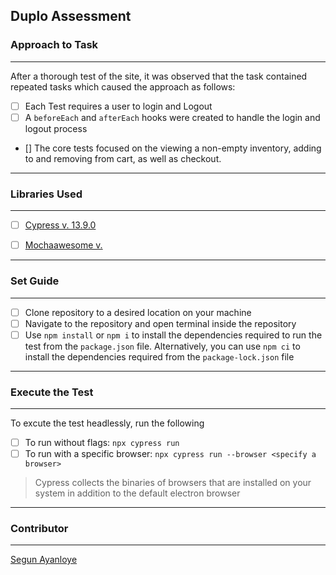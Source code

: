 ## Duplo Assessment

### Approach to Task
---

After a thorough test of the site, it was observed that the task contained repeated tasks which caused the approach as follows:

- [ ] Each Test requires a user to login and Logout 
- [ ] A `beforeEach` and `afterEach` hooks were created to handle the login and logout process
- [] The core tests focused on the viewing a non-empty inventory, adding to and removing from cart, as well as checkout.

---

### Libraries Used
---

- [ ] [Cypress v. 13.9.0](https://www.npmjs.com/package/cypress)

- [ ] [Mochaawesome v.]()

---

### Set Guide
---

- [ ] Clone repository to a desired location on your machine
- [ ] Navigate to the repository and open terminal inside the repository
- [ ] Use `npm install` or `npm i` to install the dependencies required to run the test from the `package.json` file. Alternatively, you can use `npm ci` to install the dependencies required from the `package-lock.json` file

---

### Execute the Test
---

To excute the test headlessly, run the following

- [ ] To run without flags: `npx cypress run`
- [ ] To run with a specific browser: `npx cypress run --browser <specify a browser>`
> Cypress collects the binaries of browsers that are installed on your system in addition to the    default electron browser


---


### Contributor
---
[Segun Ayanloye]()
